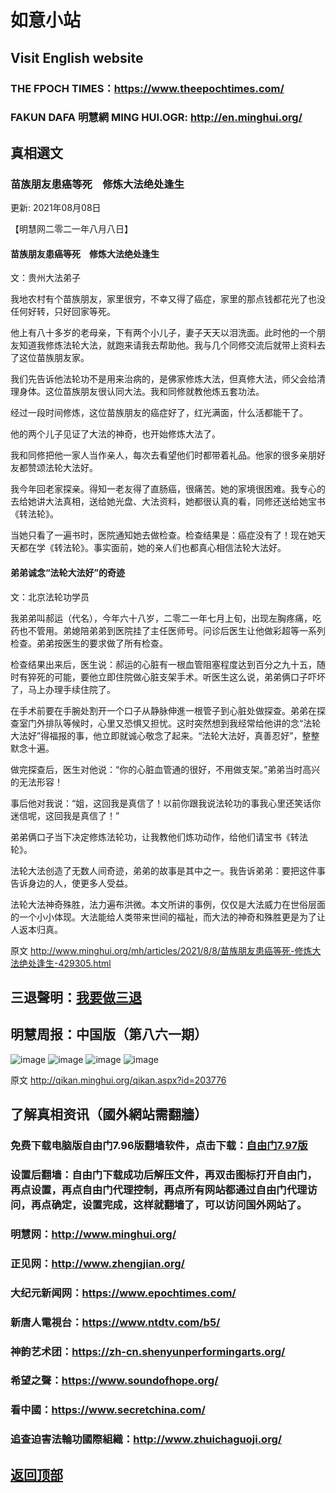 # 如意小站

## Visit English website

### THE FPOCH TIMES：https://www.theepochtimes.com/

### FAKUN DAFA 明慧網 MING HUI.OGR: http://en.minghui.org/

## 真相選文

### 苗族朋友患癌等死　修炼大法绝处逢生

更新: 2021年08月08日

【明慧网二零二一年八月八日】

#### 苗族朋友患癌等死　修炼大法绝处逢生

文：贵州大法弟子

我地农村有个苗族朋友，家里很穷，不幸又得了癌症，家里的那点钱都花光了也没任何好转，只好回家等死。

他上有八十多岁的老母亲，下有两个小儿子，妻子天天以泪洗面。此时他的一个朋友知道我修炼法轮大法，就跑来请我去帮助他。我与几个同修交流后就带上资料去了这位苗族朋友家。

我们先告诉他法轮功不是用来治病的，是佛家修炼大法，但真修大法，师父会给清理身体。这位苗族朋友很认同大法。我和同修就教他炼五套功法。

经过一段时间修炼，这位苗族朋友的癌症好了，红光满面，什么活都能干了。

他的两个儿子见证了大法的神奇，也开始修炼大法了。

我和同修把他一家人当作亲人，每次去看望他们时都带着礼品。他家的很多亲朋好友都赞颂法轮大法好。

我今年回老家探亲。得知一老友得了直肠癌，很痛苦。她的家境很困难。我专心的去给她讲大法真相，送给她光盘、大法资料，她都很认真的看，同修还送给她宝书《转法轮》。

当她只看了一遍书时，医院通知她去做检查。检查结果是：癌症没有了！现在她天天都在学《转法轮》。事实面前，她的亲人们也都真心相信法轮大法好。

#### 弟弟诚念“法轮大法好”的奇迹

文：北京法轮功学员

我弟弟叫郝运（代名），今年六十八岁，二零二一年七月上旬，出现左胸疼痛，吃药也不管用。弟媳陪弟弟到医院挂了主任医师号。问诊后医生让他做彩超等一系列检查。弟弟按医生的要求做了所有检查。

检查结果出来后，医生说：郝运的心脏有一根血管阻塞程度达到百分之九十五，随时有猝死的可能，要他立即住院做心脏支架手术。听医生这么说，弟弟俩口子吓坏了，马上办理手续住院了。

在手术前要在手腕处割开一个口子从静脉伸進一根管子到心脏处做探查。弟弟在探查室门外排队等候时，心里又恐惧又担忧。这时突然想到我经常给他讲的念“法轮大法好”得福报的事，他立即就诚心敬念了起来。“法轮大法好，真善忍好”，整整默念十遍。

做完探查后，医生对他说：“你的心脏血管通的很好，不用做支架。”弟弟当时高兴的无法形容！

事后他对我说：“姐，这回我是真信了！以前你跟我说法轮功的事我心里还笑话你迷信呢，这回我是真信了！”

弟弟俩口子当下决定修炼法轮功，让我教他们炼功动作，给他们请宝书《转法轮》。

法轮大法创造了无数人间奇迹，弟弟的故事是其中之一。我告诉弟弟：要把这件事告诉身边的人，使更多人受益。

法轮大法神奇殊胜，法力遍布洪微。本文所讲的事例，仅仅是大法威力在世俗层面的一个小小体现。大法能给人类带来世间的福祉，而大法的神奇和殊胜更是为了让人返本归真。

原文 http://www.minghui.org/mh/articles/2021/8/8/苗族朋友患癌等死-修炼大法绝处逢生-429305.html

## 三退聲明：[我要做三退](http://tuidang.ddns.net/)

## 明慧周报：中国版（第八六一期）

![image](https://user-images.githubusercontent.com/79625284/128477303-24efb116-a60c-474f-b1ca-1a905aaa71c0.png)
![image](https://user-images.githubusercontent.com/79625284/128477427-064c0065-2b26-4f20-860b-3da5d9798ca8.png)
![image](https://user-images.githubusercontent.com/79625284/128477511-00d3467c-22eb-4f07-af27-aad89f3f87cf.png)
![image](https://user-images.githubusercontent.com/79625284/128477575-7b056c78-6387-4a5a-b96c-cda69444b9d0.png)

原文 http://qikan.minghui.org/qikan.aspx?id=203776

## 了解真相资讯（國外網站需翻牆）

### 免费下载电脑版自由门7.96版翻墙软件，点击下载：[自由门7.97版](https://github.com/pinhe91/tuiguang/files/6839679/fg797r.zip)

### 设置后翻墙：自由门下载成功后解压文件，再双击图标打开自由门，再点设置，再点自由门代理控制，再点所有网站都通过自由门代理访问，再点确定，设置完成，这样就翻墙了，可以访问国外网站了。

### 明慧网：http://www.minghui.org/

### 正见网：http://www.zhengjian.org/

### 大纪元新闻网：https://www.epochtimes.com/

### 新唐人電視台：https://www.ntdtv.com/b5/

### 神韵艺术团：https://zh-cn.shenyunperformingarts.org/

### 希望之聲：https://www.soundofhope.org/

### 看中國：https://www.secretchina.com/

### 追查迫害法輪功國際組織：http://www.zhuichaguoji.org/

## [返回顶部](https://git.io/Js3EY)
